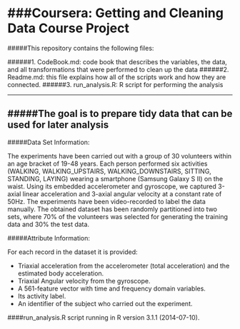 ###Coursera: Getting and Cleaning Data Course Project
==================================================

#####This repository contains the following files:

######1. CodeBook.md: code book that describes the variables, the data, and all transformations that were performed to clean up the data
######2. Readme.md: this file explains how all of the scripts work and how they are connected.
######3. run_analysis.R: R script for performing the analysis

---
#####The goal is to prepare tidy data that can be used for later analysis
---

#####Data Set Information:

The experiments have been carried out with a group of 30 volunteers within an age bracket of 19-48 years. Each person performed six activities (WALKING, WALKING_UPSTAIRS, WALKING_DOWNSTAIRS, SITTING, STANDING, LAYING) wearing a smartphone (Samsung Galaxy S II) on the waist. Using its embedded accelerometer and gyroscope, we captured 3-axial linear acceleration and 3-axial angular velocity at a constant rate of 50Hz. The experiments have been video-recorded to label the data manually. The obtained dataset has been randomly partitioned into two sets, where 70% of the volunteers was selected for generating the training data and 30% the test data. 

#####Attribute Information:

For each record in the dataset it is provided: 
- Triaxial acceleration from the accelerometer (total acceleration) and the estimated body acceleration. 
- Triaxial Angular velocity from the gyroscope. 
- A 561-feature vector with time and frequency domain variables. 
- Its activity label. 
- An identifier of the subject who carried out the experiment.


####run_analysis.R script running in R version 3.1.1 (2014-07-10).
